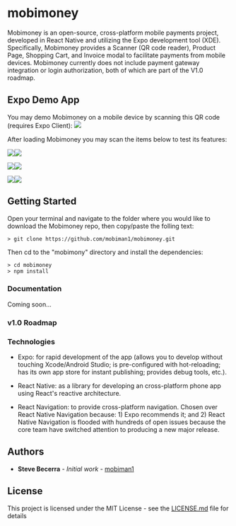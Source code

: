 # mobimoney

Mobimoney is an open-source, cross-platform mobile payments project, developed in React Native and utilizing the Expo
development tool (XDE). Specifically, Mobimoney provides a Scanner 
(QR code reader), Product Page, Shopping Cart, and Invoice modal to facilitate payments from mobile devices. Mobimoney
currently does not include payment gateway integration or login authorization, both of which are part of the V1.0 roadmap. 

<!-- <img src="https://mobimoney.com/images/screensMobimoney.png" /> -->

## Expo Demo App
You may demo Mobimoney on a mobile device by scanning this QR code (requires Expo Client): 
<img src="https://mobimoney.com/images/shopping-cart.png" />

After loading Mobimoney you may scan the items below to test its features:

<img src="https://mobimoney.com/images/bear.jpg" /><img src="https://mobimoney.com/product-manager/productBear.png" />

<img src="https://mobimoney.com/images/flipFlops.jpg" /><img src="https://mobimoney.com/product-manager/productFlipFlops.png" />

<img src="https://mobimoney.com/images/book.jpg" /><img src="https://mobimoney.com/product-manager/productBook.png" />

## Getting Started

Open your terminal and navigate to the folder where you would like to download the Mobimoney repo, then copy/paste the
folling text:
```
> git clone https://github.com/mobiman1/mobimoney.git
```

Then cd to the "mobimony" directory and install the dependencies:
```
> cd mobimoney
> npm install
```

### Documentation
Coming soon...

### v1.0 Roadmap


### Technologies
<ul>
  <li>
Expo: for rapid development of the app (allows you to develop without touching Xcode/Android Studio; is pre-configured with hot-reloading; has its own app store for instant publishing; provides debug tools, etc.).
  </li>
  <li>

React Native: as a library for developing an cross-platform phone app using React's reactive architecture.
</li>
<li>
React Navigation: to provide cross-platform navigation. Chosen over React Native Navigation because: 1) Expo recommends it; and 2) React Native Navigation is flooded with hundreds of open issues because the core team have switched attention to producing a new major release.
  </li>
  </ul>

<!-- ## Contributing

Please read [CONTRIBUTING.md](https://gist.github.com/PurpleBooth/b24679402957c63ec426) for details on our code of conduct, and the process for submitting pull requests to us. -->

<!-- ## Versioning

We use [SemVer](http://semver.org/) for versioning. For the versions available, see the [tags on this repository](https://github.com/your/project/tags). -->

## Authors

* **Steve Becerra** - *Initial work* - [mobiman1](https://github.com/mobiman1)

<!-- See also the list of [contributors](https://github.com/mobiman1/mobimoney/contributors) who participated in this project. -->

## License

This project is licensed under the MIT License - see the [LICENSE.md](LICENSE.md) file for details
